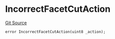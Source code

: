 # IncorrectFacetCutAction
[Git Source](https://github.com/thrackle-io/rules-engine/blob/5dd4d5c11842d5927a5d94b280633ba0762dc45b/src/protocol/economic/ruleProcessor/RuleProcessorDiamondLib.sol)


```solidity
error IncorrectFacetCutAction(uint8 _action);
```

